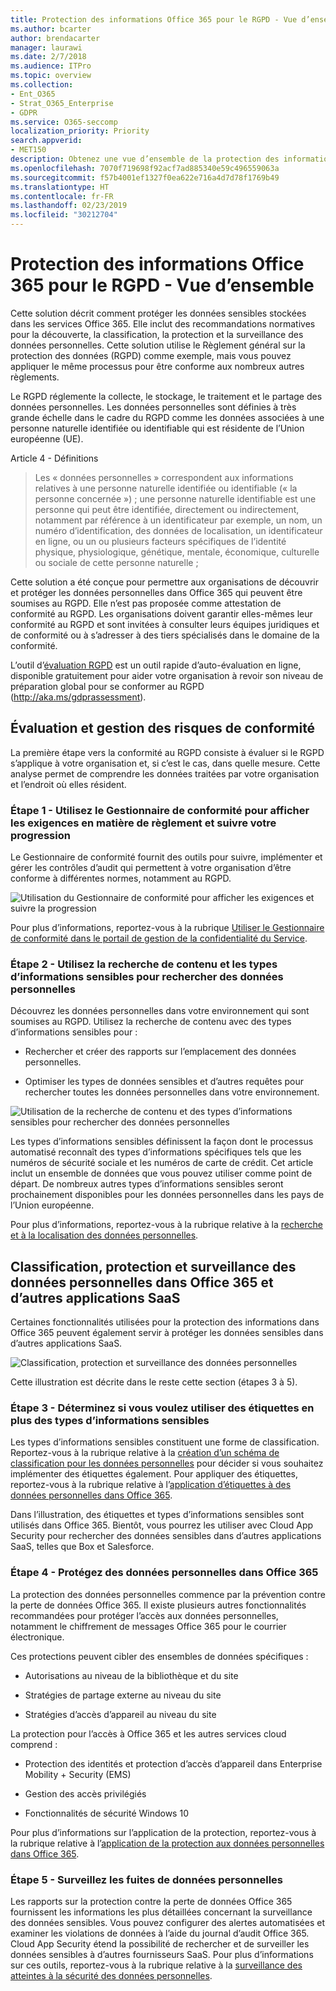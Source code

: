 ```yaml
---
title: Protection des informations Office 365 pour le RGPD - Vue d’ensemble
ms.author: bcarter
author: brendacarter
manager: laurawi
ms.date: 2/7/2018
ms.audience: ITPro
ms.topic: overview
ms.collection:
- Ent_O365
- Strat_O365_Enterprise
- GDPR
ms.service: O365-seccomp
localization_priority: Priority
search.appverid:
- MET150
description: Obtenez une vue d’ensemble de la protection des informations Office 365 pour le RGPD. Apprenez à découvrir, classer, protéger et surveiller les données personnelles.
ms.openlocfilehash: 7070f719698f92acf7ad885340e59c496559063a
ms.sourcegitcommit: f57b4001ef1327f0ea622e716a4d7d78f1769b49
ms.translationtype: HT
ms.contentlocale: fr-FR
ms.lasthandoff: 02/23/2019
ms.locfileid: "30212704"
---
```

# <a name="overview-of-office-365-information-protection-for-gdpr"></a>Protection des informations Office 365 pour le RGPD - Vue d’ensemble

Cette solution décrit comment protéger les données sensibles stockées dans les services Office 365. Elle inclut des recommandations normatives pour la découverte, la classification, la protection et la surveillance des données personnelles. Cette solution utilise le Règlement général sur la protection des données (RGPD) comme exemple, mais vous pouvez appliquer le même processus pour être conforme aux nombreux autres règlements.

Le RGPD réglemente la collecte, le stockage, le traitement et le partage des données personnelles. Les données personnelles sont définies à très grande échelle dans le cadre du RGPD comme les données associées à une personne naturelle identifiée ou identifiable qui est résidente de l’Union européenne (UE).

Article 4 - Définitions

> Les « données personnelles » correspondent aux informations relatives à une personne naturelle identifiée ou identifiable (« la personne concernée ») ; une personne naturelle identifiable est une personne qui peut être identifiée, directement ou indirectement, notamment par référence à un identificateur par exemple, un nom, un numéro d’identification, des données de localisation, un identificateur en ligne, ou un ou plusieurs facteurs spécifiques de l’identité physique, physiologique, génétique, mentale, économique, culturelle ou sociale de cette personne naturelle ;

Cette solution a été conçue pour permettre aux organisations de découvrir et protéger les données personnelles dans Office 365 qui peuvent être soumises au RGPD. Elle n’est pas proposée comme attestation de conformité au RGPD. Les organisations doivent garantir elles-mêmes leur conformité au RGPD et sont invitées à consulter leurs équipes juridiques et de conformité ou à s’adresser à des tiers spécialisés dans le domaine de la conformité.

L’outil d’[évaluation RGPD](https://assessment.microsoft.com/gdpr-compliance) est un outil rapide d’auto-évaluation en ligne, disponible gratuitement pour aider votre organisation à revoir son niveau de préparation global pour se conformer au RGPD (<http://aka.ms/gdprassessment>).

## <a name="assess-and-manage-your-compliance-risk"></a>Évaluation et gestion des risques de conformité

La première étape vers la conformité au RGPD consiste à évaluer si le RGPD s’applique à votre organisation et, si c’est le cas, dans quelle mesure. Cette analyse permet de comprendre les données traitées par votre organisation et l’endroit où elles résident.

### <a name="step-1--use-compliance-manager-to-view-the-regulation-requirements-and-track-your-progress"></a>Étape 1 - Utilisez le Gestionnaire de conformité pour afficher les exigences en matière de règlement et suivre votre progression

Le Gestionnaire de conformité fournit des outils pour suivre, implémenter et gérer les contrôles d’audit qui permettent à votre organisation d’être conforme à différentes normes, notamment au RGPD.

![Utilisation du Gestionnaire de conformité pour afficher les exigences et suivre la progression](Media/Overview-image1.png)

Pour plus d’informations, reportez-vous à la rubrique [Utiliser le Gestionnaire de conformité dans le portail de gestion de la confidentialité du Service](https://support.office.com/fr-FR/article/Use-Compliance-Manager-in-the-Service-Trust-Portal-Preview-5756d342-5af9-4496-82e8-4dd50fa39942). 

### <a name="step-2--use-content-search-and-sensitive-information-types-to-find-personal-data"></a>Étape 2 - Utilisez la recherche de contenu et les types d’informations sensibles pour rechercher des données personnelles 

Découvrez les données personnelles dans votre environnement qui sont soumises au RGPD. Utilisez la recherche de contenu avec des types d’informations sensibles pour :

-   Rechercher et créer des rapports sur l’emplacement des données personnelles.

-   Optimiser les types de données sensibles et d’autres requêtes pour rechercher toutes les données personnelles dans votre environnement.

![Utilisation de la recherche de contenu et des types d’informations sensibles pour rechercher des données personnelles](Media/Overview-image2.png)

Les types d’informations sensibles définissent la façon dont le processus automatisé reconnaît des types d’informations spécifiques tels que les numéros de sécurité sociale et les numéros de carte de crédit. Cet article inclut un ensemble de données que vous pouvez utiliser comme point de départ. De nombreux autres types d’informations sensibles seront prochainement disponibles pour les données personnelles dans les pays de l’Union européenne.

Pour plus d’informations, reportez-vous à la rubrique relative à la [recherche et à la localisation des données personnelles](search-for-and-find-personal-data.md). 

## <a name="classify-protect-and-monitor-personal-data-in-office-365-and-other-saas-apps"></a>Classification, protection et surveillance des données personnelles dans Office 365 et d’autres applications SaaS

Certaines fonctionnalités utilisées pour la protection des informations dans Office 365 peuvent également servir à protéger les données sensibles dans d’autres applications SaaS.

![Classification, protection et surveillance des données personnelles](Media/Overview-image3.png)

Cette illustration est décrite dans le reste cette section (étapes 3 à 5).

### <a name="step-3--decide-if-you-want-to-use-labels-in-addition-to-sensitive-information-types"></a>Étape 3 - Déterminez si vous voulez utiliser des étiquettes en plus des types d’informations sensibles

Les types d’informations sensibles constituent une forme de classification. Reportez-vous à la rubrique relative à la [création d’un schéma de classification pour les données personnelles](architect-a-classification-schema-for-personal-data.md) pour décider si vous souhaitez implémenter des étiquettes également. Pour appliquer des étiquettes, reportez-vous à la rubrique relative à l’[application d’étiquettes à des données personnelles dans Office 365](apply-labels-to-personal-data-in-office-365.md).

Dans l’illustration, des étiquettes et types d’informations sensibles sont utilisés dans Office 365. Bientôt, vous pourrez les utiliser avec Cloud App Security pour rechercher des données sensibles dans d’autres applications SaaS, telles que Box et Salesforce.

### <a name="step-4--protect-personal-data-in-office-365"></a>Étape 4 - Protégez des données personnelles dans Office 365 

La protection des données personnelles commence par la prévention contre la perte de données Office 365. Il existe plusieurs autres fonctionnalités recommandées pour protéger l’accès aux données personnelles, notamment le chiffrement de messages Office 365 pour le courrier électronique.

Ces protections peuvent cibler des ensembles de données spécifiques :

-   Autorisations au niveau de la bibliothèque et du site

-   Stratégies de partage externe au niveau du site

-   Stratégies d’accès d’appareil au niveau du site

La protection pour l’accès à Office 365 et les autres services cloud comprend :

-   Protection des identités et protection d’accès d’appareil dans Enterprise Mobility + Security (EMS)

-   Gestion des accès privilégiés

-   Fonctionnalités de sécurité Windows 10

Pour plus d’informations sur l’application de la protection, reportez-vous à la rubrique relative à l’[application de la protection aux données personnelles dans Office 365](apply-protection-to-personal-data-in-office-365.md).

### <a name="step-5--monitor-for-leaks-of-personal-data"></a>Étape 5 - Surveillez les fuites de données personnelles

Les rapports sur la protection contre la perte de données Office 365 fournissent les informations les plus détaillées concernant la surveillance des données sensibles. Vous pouvez configurer des alertes automatisées et examiner les violations de données à l’aide du journal d’audit Office 365. Cloud App Security étend la possibilité de rechercher et de surveiller les données sensibles à d’autres fournisseurs SaaS. Pour plus d’informations sur ces outils, reportez-vous à la rubrique relative à la [surveillance des atteintes à la sécurité des données personnelles](monitor-for-leaks-of-personal-data.md).
